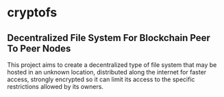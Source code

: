 # cryptofs
## Decentralized File System For Blockchain Peer To Peer Nodes

This project aims to create a decentralized type of file system that may be hosted in an unknown location, distributed along the internet for faster access, strongly encrypted so it can limit its access to the specific restrictions allowed by its owners. 

